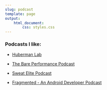 ```yaml
---
slug: podcast
template: page
output:
    html_document:
        css: styles.css
---
```


<style>
    h1 {
        border-bottom-width: 0px;
    }

</style>

### Podcasts I like:

- [Huberman Lab](https://hubermanlab.com/)

- [The Bare Performance Podcast](https://bareperformancepodcast.libsyn.com/)

- [Sweat Elite Podcast](https://www.sweatelite.co/podcast/)

- [Fragmented - An Android Developer Podcast](https://fragmentedpodcast.com/)

